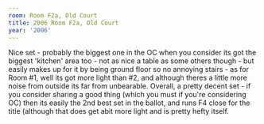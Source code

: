 ```yaml
---
room: Room F2a, Old Court
title: 2006 Room F2a, Old Court
year: '2006'
---
```


Nice set - probably the biggest one in the OC when you consider its got the biggest 'kitchen' area too - not as nice a table as some others though - but easily makes up for it by being ground floor so no annoying stairs - as for Room #1, well its got more light than #2, and although theres a little more noise from outside its far from unbearable. Overall, a pretty decent set - if you consider sharing a good thing (which you must if you're considering OC) then its easily the 2nd best set in the ballot, and runs F4 close for the title (although that does get abit more light and is pretty hefty itself.
